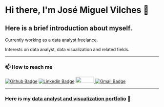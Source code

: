 # Hi there, I'm José Miguel Vilches 👋

## Here is a brief introduction about myself.

Currently working as a data analyst freelance.

Interests on data analyst, data visualization and related fields.

---

### 📫 How to reach me 
[![Github Badge](https://img.shields.io/badge/-Github-000?style=flat-square&logo=Github&logoColor=white)](https://github.com/jvilchesf)
[![Linkedin Badge](https://img.shields.io/badge/-LinkedIn-blue?style=flat-square&logo=Linkedin&logoColor=white)](https://linkedin.com/in/josé-miguel-vilches-fierro-9905aa68)
<a href="https://www.kaggle.com/josmiguelvilches">
  <img src="https://www.dataapplab.com/wp-content/uploads/2017/06/kaggle-logo-gray-300.png" width="60px" height="20px">
</a>
[![Gmail Badge](https://img.shields.io/badge/-Gmail-c14438?style=flat-square&logo=Gmail&logoColor=white)](mailto:josemiguelvilchesfierro@gmail.com)

---

### Here is my [data analyst and visualization portfolio](https://github.com/) :robot:
